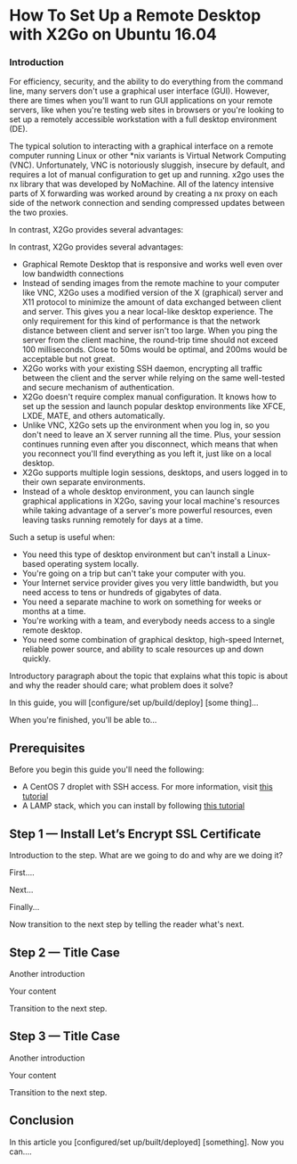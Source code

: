 # How To Set Up a Remote Desktop with X2Go on Ubuntu 16.04

### Introduction

For efficiency, security, and the ability to do everything from the command line, many servers don't use a graphical user interface (GUI). However, there are times when you'll want to run GUI applications on your remote servers, like when you're testing web sites in browsers or you're looking to set up a remotely accessible workstation with a full desktop environment (DE).

The typical solution to interacting with a graphical interface on a remote computer running Linux or other *nix variants is Virtual Network Computing (VNC). Unfortunately, VNC is notoriously sluggish, insecure by default, and requires a lot of manual configuration to get up and running.
x2go uses the nx library that was developed by NoMachine. All of the latency intensive parts of X forwarding was worked around by creating a nx proxy on each side of the network connection and sending compressed updates between the two proxies.

In contrast, X2Go provides several advantages:


In contrast, X2Go provides several advantages:
- Graphical Remote Desktop that is responsive and works well even over low bandwidth connections
- Instead of sending images from the remote machine to your computer like VNC, X2Go uses a modified version of the X (graphical) server and X11 protocol to minimize the amount of data exchanged between client and server. This gives you a near local-like desktop experience. The only requirement for this kind of performance is that the network distance between client and server isn't too large. When you ping the server from the client machine, the round-trip time should not exceed 100 milliseconds. Close to 50ms would be optimal, and 200ms would be acceptable but not great.
- X2Go works with your existing SSH daemon, encrypting all traffic between the client and the server while relying on the same well-tested and secure mechanism of authentication.
- X2Go doesn't require complex manual configuration. It knows how to set up the session and launch popular desktop environments like XFCE, LXDE, MATE, and others automatically.
- Unlike VNC, X2Go sets up the environment when you log in, so you don't need to leave an X server running all the time. Plus, your session continues running even after you disconnect, which means that when you reconnect you'll find everything as you left it, just like on a local desktop.
- X2Go supports multiple login sessions, desktops, and users logged in to their own separate environments.
- Instead of a whole desktop environment, you can launch single graphical applications in X2Go, saving your local machine's resources while taking advantage of a server's more powerful resources, even leaving tasks running remotely for days at a time.

Such a setup is useful when:

- You need this type of desktop environment but can't install a Linux-based operating system locally.
- You're going on a trip but can't take your computer with you.
- Your Internet service provider gives you very little bandwidth, but you need access to tens or hundreds of gigabytes of data.
- You need a separate machine to work on something for weeks or months at a time.
- You're working with a team, and everybody needs access to a single remote desktop.
- You need some combination of graphical desktop, high-speed Internet, reliable power source, and ability to scale resources up and down quickly.

Introductory paragraph about the topic that explains what this topic is about and why the reader should care; what problem does it solve?

In this guide, you will [configure/set up/build/deploy] [some thing]...

When you're finished, you'll be able to...

## Prerequisites

Before you begin this guide you'll need the following:

-   A CentOS 7 droplet with SSH access. For more information, visit [this tutorial](https://www.digitalocean.com/community/tutorials/initial-server-setup-with-centos-7)
-   A LAMP stack, which you can install by following [this tutorial](https://www.digitalocean.com/community/tutorials/how-to-install-linux-apache-mysql-php-lamp-stack-on-centos-7)

## Step 1 — Install Let’s Encrypt SSL Certificate

Introduction to the step. What are we going to do and why are we doing it?

First....

Next...

Finally...

Now transition to the next step by telling the reader what's next.

## Step 2 — Title Case

Another introduction

Your content

Transition to the next step.

## Step 3 — Title Case

Another introduction

Your content

Transition to the next step.

## Conclusion

In this article you [configured/set up/built/deployed] [something]. Now you can....
